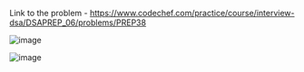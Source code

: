 Link to the problem - https://www.codechef.com/practice/course/interview-dsa/DSAPREP_06/problems/PREP38


![image](https://github.com/Haleshot/Competitive-Programming/assets/57552973/7617a435-73b6-48c8-9f5e-71d5bff5f6bd)



![image](https://github.com/Haleshot/Competitive-Programming/assets/57552973/32d3e636-c39b-4a0a-910f-e6a7007e9e10)
